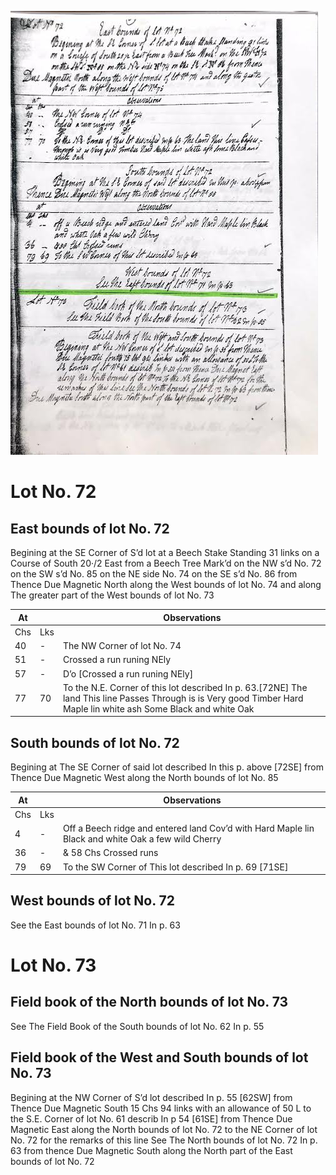 ![page 64](../image/fieldbook/ovid-page-64.jpg)

# Lot No. 72

## East bounds of lot No. 72
Begining at the SE Corner of S’d lot at a Beech Stake Standing 31 links on a Course of South 20·/2 East from a Beech Tree Mark’d on the NW s’d No. 72 on the SW s’d No. 85 on the NE side No. 74 on the SE s’d No. 86 from Thence Due Magnetic North along the West bounds of lot No. 74 and along The greater part of the West bounds of lot No. 73

| At |    | Observations |
| -- | -- | ------------ |
| Chs | Lks | |
40 | - | The NW Corner of lot No. 74
51 | - | Crossed a run runing NEly
57 | - | D’o [Crossed a run runing NEly]
77 | 70 | To the N.E. Corner of this lot described In p. 63.[72NE]  The land This line Passes Through is is Very good Timber Hard Maple lin white ash Some Black and white Oak

## South bounds of lot No. 72
Begining at The SE Corner of said lot described In this p. above [72SE] from Thence Due Magnetic West along the North bounds of lot No. 85

| At |    | Observations |
| -- | -- | ------------ |
| Chs | Lks | |
4 | - | Off a Beech ridge and entered land Cov’d with Hard Maple lin Black and white Oak a few wild Cherry
36 | - | & 58 Chs Crossed runs
79 | 69 | To the SW Corner of This lot described In p. 69 [71SE]

## West bounds of lot No. 72
See the East bounds of lot No. 71 In p. 63

# Lot No. 73

## Field book of the North bounds of lot No. 73
See The Field Book of the South bounds of lot No. 62 In p. 55

## Field book of the West and South bounds of lot No. 73
Begining at the NW Corner of S’d lot described In p. 55 [62SW] from Thence Due Magnetic South 15 Chs 94 links with an allowance of 50 L to the S.E. Corner of lot No. 61 describ In p 54 [61SE] from Thence Due Magnetic East along the North bounds of lot No. 72 to the NE Corner of lot No. 72 for the remarks of this line See The North bounds of lot No. 72 In p. 63 from thence Due Magnetic South along the North part of the East bounds of lot No. 72
